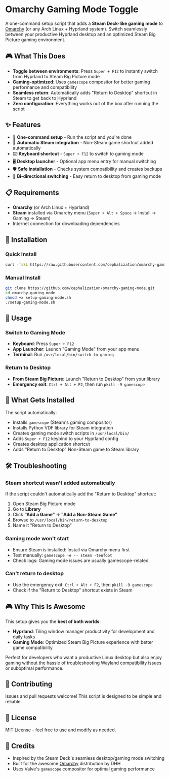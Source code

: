 # Omarchy Gaming Mode Toggle

A one-command setup script that adds a **Steam Deck-like gaming mode** to [Omarchy](https://omarchy.org/) (or any Arch Linux + Hyprland system). Switch seamlessly between your productive Hyprland desktop and an optimized Steam Big Picture gaming environment.

## 🎮 What This Does

- **Toggle between environments**: Press `Super + F12` to instantly switch from Hyprland to Steam Big Picture mode
- **Gaming-optimized**: Uses `gamescope` compositor for better gaming performance and compatibility
- **Seamless return**: Automatically adds "Return to Desktop" shortcut in Steam to get back to Hyprland
- **Zero configuration**: Everything works out of the box after running the script

## ✨ Features

- 🚀 **One-command setup** - Run the script and you're done
- 🎯 **Automatic Steam integration** - Non-Steam game shortcut added automatically
- ⌨️ **Keyboard shortcut** - `Super + F12` to switch to gaming mode
- 🖥️ **Desktop launcher** - Optional app menu entry for manual switching
- 🛡️ **Safe installation** - Checks system compatibility and creates backups
- 🔄 **Bi-directional switching** - Easy return to desktop from gaming mode

## 📋 Requirements

- **Omarchy** (or Arch Linux + Hyprland)
- **Steam** installed via Omarchy menu (`Super + Alt + Space` → Install → Gaming → Steam)
- Internet connection for downloading dependencies

## 🚀 Installation

### Quick Install
```bash
curl -fsSL https://raw.githubusercontent.com/cephalization/omarchy-gaming-mode/main/setup-gaming-mode.sh | bash
```

### Manual Install
```bash
git clone https://github.com/cephalization/omarchy-gaming-mode.git
cd omarchy-gaming-mode
chmod +x setup-gaming-mode.sh
./setup-gaming-mode.sh
```

## 🎯 Usage

### Switch to Gaming Mode
- **Keyboard**: Press `Super + F12`
- **App Launcher**: Launch "Gaming Mode" from your app menu
- **Terminal**: Run `/usr/local/bin/switch-to-gaming`

### Return to Desktop
- **From Steam Big Picture**: Launch "Return to Desktop" from your library
- **Emergency exit**: `Ctrl + Alt + F2`, then run `pkill -9 gamescope`

## 🔧 What Gets Installed

The script automatically:
- Installs `gamescope` (Steam's gaming compositor)
- Installs Python VDF library for Steam integration
- Creates gaming mode switch scripts in `/usr/local/bin/`
- Adds `Super + F12` keybind to your Hyprland config
- Creates desktop application shortcut
- Adds "Return to Desktop" Non-Steam game to Steam library

## 🛠️ Troubleshooting

### Steam shortcut wasn't added automatically
If the script couldn't automatically add the "Return to Desktop" shortcut:
1. Open Steam Big Picture mode
2. Go to **Library**
3. Click **"Add a Game" → "Add a Non-Steam Game"**
4. Browse to `/usr/local/bin/return-to-desktop`
5. Name it "Return to Desktop"

### Gaming mode won't start
- Ensure Steam is installed: Install via Omarchy menu first
- Test manually: `gamescope -e -- steam -tenfoot`
- Check logs: Gaming mode issues are usually gamescope-related

### Can't return to desktop
- Use the emergency exit: `Ctrl + Alt + F2`, then `pkill -9 gamescope`
- Check if the "Return to Desktop" shortcut exists in Steam

## 🎮 Why This Is Awesome

This setup gives you the **best of both worlds**:

- **Hyprland**: Tiling window manager productivity for development and daily tasks
- **Gaming Mode**: Optimized Steam Big Picture experience with better game compatibility

Perfect for developers who want a productive Linux desktop but also enjoy gaming without the hassle of troubleshooting Wayland compatibility issues or suboptimal performance.

## 🤝 Contributing

Issues and pull requests welcome! This script is designed to be simple and reliable.

## 📜 License

MIT License - feel free to use and modify as needed.

## 🙏 Credits

- Inspired by the Steam Deck's seamless desktop/gaming mode switching
- Built for the awesome [Omarchy](https://omarchy.org/) distribution by DHH
- Uses Valve's `gamescope` compositor for optimal gaming performance
